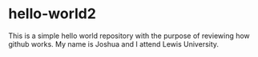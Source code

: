 # hello-world2
This is a simple hello world repository with the purpose of reviewing how github works.
My name is Joshua and I attend Lewis University.
